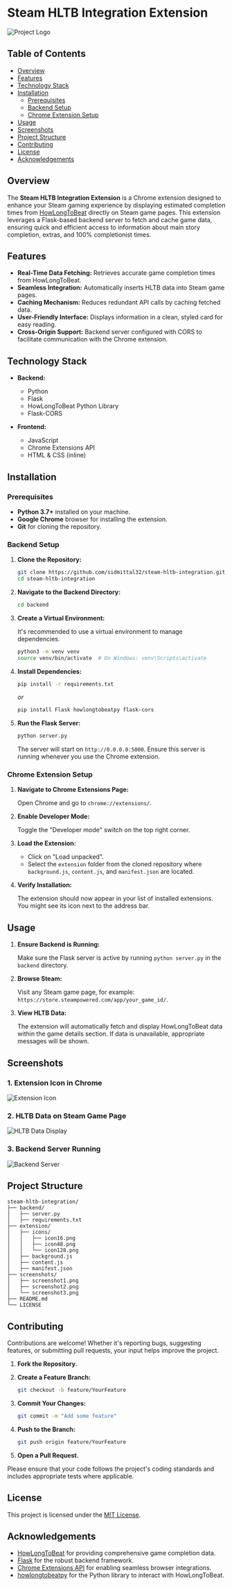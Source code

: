# Steam HLTB Integration Extension

![Project Logo](./extension/icons/icon128.png)

## Table of Contents

- [Overview](#overview)
- [Features](#features)
- [Technology Stack](#technology-stack)
- [Installation](#installation)
  - [Prerequisites](#prerequisites)
  - [Backend Setup](#backend-setup)
  - [Chrome Extension Setup](#chrome-extension-setup)
- [Usage](#usage)
- [Screenshots](#screenshots)
- [Project Structure](#project-structure)
- [Contributing](#contributing)
- [License](#license)
- [Acknowledgements](#acknowledgements)

## Overview

The **Steam HLTB Integration Extension** is a Chrome extension designed to enhance your Steam gaming experience by displaying estimated completion times from [HowLongToBeat](https://howlongtobeat.com/) directly on Steam game pages. This extension leverages a Flask-based backend server to fetch and cache game data, ensuring quick and efficient access to information about main story completion, extras, and 100% completionist times.

## Features

- **Real-Time Data Fetching:** Retrieves accurate game completion times from HowLongToBeat.
- **Seamless Integration:** Automatically inserts HLTB data into Steam game pages.
- **Caching Mechanism:** Reduces redundant API calls by caching fetched data.
- **User-Friendly Interface:** Displays information in a clean, styled card for easy reading.
- **Cross-Origin Support:** Backend server configured with CORS to facilitate communication with the Chrome extension.

## Technology Stack

- **Backend:**
  - Python
  - Flask
  - HowLongToBeat Python Library
  - Flask-CORS

- **Frontend:**
  - JavaScript
  - Chrome Extensions API
  - HTML & CSS (inline)

## Installation

### Prerequisites

- **Python 3.7+** installed on your machine.
- **Google Chrome** browser for installing the extension.
- **Git** for cloning the repository.

### Backend Setup

1. **Clone the Repository:**

   ```bash
   git clone https://github.com/sidmittal32/steam-hltb-integration.git
   cd steam-hltb-integration
   ```

2. **Navigate to the Backend Directory:**

   ```bash
   cd backend
   ```

3. **Create a Virtual Environment:**

   It's recommended to use a virtual environment to manage dependencies.

   ```bash
   python3 -m venv venv
   source venv/bin/activate  # On Windows: venv\Scripts\activate
   ```

4. **Install Dependencies:**

   ```bash
   pip install -r requirements.txt
   ```

   *or*

   ```bash
   pip install Flask howlongtobeatpy flask-cors
   ```

5. **Run the Flask Server:**

   ```bash
   python server.py
   ```

   The server will start on `http://0.0.0.0:5000`. Ensure this server is running whenever you use the Chrome extension.

### Chrome Extension Setup

1. **Navigate to Chrome Extensions Page:**

   Open Chrome and go to `chrome://extensions/`.

2. **Enable Developer Mode:**

   Toggle the "Developer mode" switch on the top right corner.

3. **Load the Extension:**

   - Click on "Load unpacked".
   - Select the `extension` folder from the cloned repository where `background.js`, `content.js`, and `manifest.json` are located.

4. **Verify Installation:**

   The extension should now appear in your list of installed extensions. You might see its icon next to the address bar.

## Usage

1. **Ensure Backend is Running:**

   Make sure the Flask server is active by running `python server.py` in the `backend` directory.

2. **Browse Steam:**

   Visit any Steam game page, for example: `https://store.steampowered.com/app/your_game_id/`.

3. **View HLTB Data:**

   The extension will automatically fetch and display HowLongToBeat data within the game details section. If data is unavailable, appropriate messages will be shown.

## Screenshots

### 1. Extension Icon in Chrome

![Extension Icon](./screenshots/screenshot1.png)

### 2. HLTB Data on Steam Game Page

![HLTB Data Display](./screenshots/screenshot2.png)

### 3. Backend Server Running

![Backend Server](./screenshots/screenshot3.png)

## Project Structure

```
steam-hltb-integration/
├── backend/
│   ├── server.py
│   ├── requirements.txt
├── extension/
│   ├── icons/
│   │   ├── icon16.png
│   │   ├── icon48.png
│   │   └── icon128.png
│   ├── background.js
│   ├── content.js
│   ├── manifest.json
├── screenshots/
│   ├── screenshot1.png
│   ├── screenshot2.png
│   └── screenshot3.png
├── README.md
└── LICENSE
```

## Contributing

Contributions are welcome! Whether it's reporting bugs, suggesting features, or submitting pull requests, your input helps improve the project.

1. **Fork the Repository.**

2. **Create a Feature Branch:**

   ```bash
   git checkout -b feature/YourFeature
   ```

3. **Commit Your Changes:**

   ```bash
   git commit -m "Add some feature"
   ```

4. **Push to the Branch:**

   ```bash
   git push origin feature/YourFeature
   ```

5. **Open a Pull Request.**

Please ensure that your code follows the project's coding standards and includes appropriate tests where applicable.

## License

This project is licensed under the [MIT License](LICENSE).

## Acknowledgements

- [HowLongToBeat](https://howlongtobeat.com/) for providing comprehensive game completion data.
- [Flask](https://flask.palletsprojects.com/) for the robust backend framework.
- [Chrome Extensions API](https://developer.chrome.com/docs/extensions/mv3/) for enabling seamless browser integrations.
- [howlongtobeatpy](https://github.com/ScrappyCocco/HowLongToBeat-PythonAPI) for the Python library to interact with HowLongToBeat.
